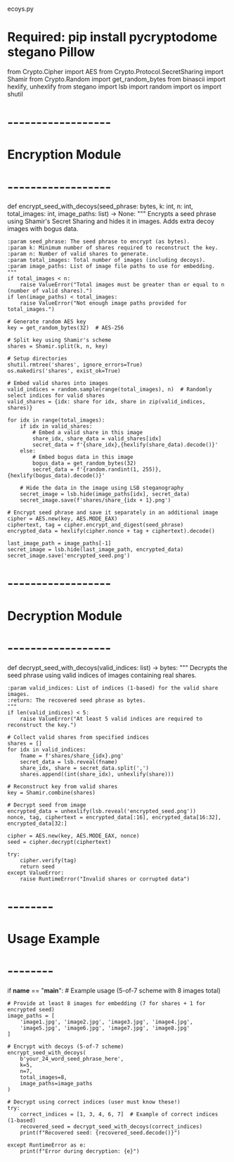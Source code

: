 ecoys.py

# Required: pip install pycryptodome stegano Pillow

from Crypto.Cipher import AES
from Crypto.Protocol.SecretSharing import Shamir
from Crypto.Random import get_random_bytes
from binascii import hexlify, unhexlify
from stegano import lsb
import random
import os
import shutil

# ------------------

# Encryption Module

# ------------------

def encrypt_seed_with_decoys(seed_phrase: bytes, k: int, n: int, total_images: int, image_paths: list) -> None:
"""
Encrypts a seed phrase using Shamir's Secret Sharing and hides it in images.
Adds extra decoy images with bogus data.

    :param seed_phrase: The seed phrase to encrypt (as bytes).
    :param k: Minimum number of shares required to reconstruct the key.
    :param n: Number of valid shares to generate.
    :param total_images: Total number of images (including decoys).
    :param image_paths: List of image file paths to use for embedding.
    """
    if total_images < n:
        raise ValueError("Total images must be greater than or equal to n (number of valid shares).")
    if len(image_paths) < total_images:
        raise ValueError("Not enough image paths provided for total_images.")

    # Generate random AES key
    key = get_random_bytes(32)  # AES-256

    # Split key using Shamir's scheme
    shares = Shamir.split(k, n, key)

    # Setup directories
    shutil.rmtree('shares', ignore_errors=True)
    os.makedirs('shares', exist_ok=True)

    # Embed valid shares into images
    valid_indices = random.sample(range(total_images), n)  # Randomly select indices for valid shares
    valid_shares = {idx: share for idx, share in zip(valid_indices, shares)}

    for idx in range(total_images):
        if idx in valid_shares:
            # Embed a valid share in this image
            share_idx, share_data = valid_shares[idx]
            secret_data = f'{share_idx},{hexlify(share_data).decode()}'
        else:
            # Embed bogus data in this image
            bogus_data = get_random_bytes(32)
            secret_data = f'{random.randint(1, 255)},{hexlify(bogus_data).decode()}'

        # Hide the data in the image using LSB steganography
        secret_image = lsb.hide(image_paths[idx], secret_data)
        secret_image.save(f'shares/share_{idx + 1}.png')

    # Encrypt seed phrase and save it separately in an additional image
    cipher = AES.new(key, AES.MODE_EAX)
    ciphertext, tag = cipher.encrypt_and_digest(seed_phrase)
    encrypted_data = hexlify(cipher.nonce + tag + ciphertext).decode()

    last_image_path = image_paths[-1]
    secret_image = lsb.hide(last_image_path, encrypted_data)
    secret_image.save('encrypted_seed.png')

# ------------------

# Decryption Module

# ------------------

def decrypt_seed_with_decoys(valid_indices: list) -> bytes:
"""
Decrypts the seed phrase using valid indices of images containing real shares.

    :param valid_indices: List of indices (1-based) for the valid share images.
    :return: The recovered seed phrase as bytes.
    """
    if len(valid_indices) < 5:
        raise ValueError("At least 5 valid indices are required to reconstruct the key.")

    # Collect valid shares from specified indices
    shares = []
    for idx in valid_indices:
        fname = f'shares/share_{idx}.png'
        secret_data = lsb.reveal(fname)
        share_idx, share = secret_data.split(',')
        shares.append((int(share_idx), unhexlify(share)))

    # Reconstruct key from valid shares
    key = Shamir.combine(shares)

    # Decrypt seed from image
    encrypted_data = unhexlify(lsb.reveal('encrypted_seed.png'))
    nonce, tag, ciphertext = encrypted_data[:16], encrypted_data[16:32], encrypted_data[32:]

    cipher = AES.new(key, AES.MODE_EAX, nonce)
    seed = cipher.decrypt(ciphertext)

    try:
        cipher.verify(tag)
        return seed
    except ValueError:
        raise RuntimeError("Invalid shares or corrupted data")

# --------

# Usage Example

# --------

if **name** == "**main**": # Example usage (5-of-7 scheme with 8 images total)

    # Provide at least 8 images for embedding (7 for shares + 1 for encrypted seed)
    image_paths = [
        'image1.jpg', 'image2.jpg', 'image3.jpg', 'image4.jpg',
        'image5.jpg', 'image6.jpg', 'image7.jpg', 'image8.jpg'
    ]

    # Encrypt with decoys (5-of-7 scheme)
    encrypt_seed_with_decoys(
        b'your_24_word_seed_phrase_here',
        k=5,
        n=7,
        total_images=8,
        image_paths=image_paths
    )

    # Decrypt using correct indices (user must know these!)
    try:
        correct_indices = [1, 3, 4, 6, 7]  # Example of correct indices (1-based)
        recovered_seed = decrypt_seed_with_decoys(correct_indices)
        print(f"Recovered seed: {recovered_seed.decode()}")

    except RuntimeError as e:
        print(f"Error during decryption: {e}")
